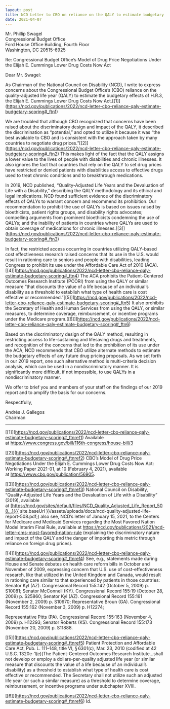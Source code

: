 ```yaml
---
layout: post
title: NCD Letter to CBO on reliance on the QALY to estimate budgetary scoring
date: 2021-04-07
---
```

Mr. Phillip Swagel\
Congressional Budget Office\
Ford House Office Building, Fourth Floor\
Washington, DC 20515-6925

Re: Congressional Budget Office’s Model of Drug Price Negotiations Under the Elijah E. Cummings Lower Drug Costs Now Act

Dear Mr. Swagel:

As Chairman of the National Council on Disability (NCD), I write to express concerns about the Congressional Budget Office’s (CBO) reliance on the quality-adjusted life year (QALY) to estimate the budgetary effects of H.R.3, the Elijah E. Cummings Lower Drug Costs Now Act.[\[1]](https://ncd.gov/publications/2022/ncd-letter-cbo-reliance-qaly-estimate-budgetary-scoring#_ftn1)

We are troubled that although CBO recognized that concerns have been raised about the discriminatory design and impact of the QALY, it described the discrimination as “potential,” and opted to utilize it because it was “the best available to CBO and is consistent with the approach taken by many countries to negotiate drug prices.”[\[2]](https://ncd.gov/publications/2022/ncd-letter-cbo-reliance-qaly-estimate-budgetary-scoring#_ftn2) This makes light of the fact that the QALY assigns a lower value to the lives of people with disabilities and chronic illnesses. It also ignores the fact that countries that rely on the QALY to set drug prices have restricted or denied patients with disabilities access to effective drugs used to treat chronic conditions and to breakthrough medications.

In 2019, NCD published, “Quality-Adjusted Life Years and the Devaluation of Life with a Disability,” describing the QALY methodology and its ethical and legal implications. NCD found sufficient evidence of the discriminatory effects of QALYs to warrant concern and recommend its prohibition. Our recommendation to prohibit the use of QALYs is based on issues raised by bioethicists, patient rights groups, and disability rights advocates; compelling arguments from prominent bioethicists condemning the use of QALYs; and the inability of patients in countries where QALYs are used to obtain coverage of medications for chronic illnesses.[\[3]](https://ncd.gov/publications/2022/ncd-letter-cbo-reliance-qaly-estimate-budgetary-scoring#_ftn3)

In fact, the restricted access occurring in countries utilizing QALY-based cost effectiveness research raised concerns that its use in the U.S. would result in rationing care to seniors and people with disabilities, leading Congress to prohibit its use under the Affordable Care Act of 2010 (ACA).[\[4]](https://ncd.gov/publications/2022/ncd-letter-cbo-reliance-qaly-estimate-budgetary-scoring#_ftn4) The ACA prohibits the Patient-Centered Outcomes Research Institute (PCORI) from using the QALY or similar measure “that discounts the value of a life because of an individual’s disability as a threshold to establish what type of health care is cost effective or recommended.”[\[5]](https://ncd.gov/publications/2022/ncd-letter-cbo-reliance-qaly-estimate-budgetary-scoring#_ftn5) It also prohibits the Secretary of Health and Human Services from using the QALY, or similar measures, to determine coverage, reimbursement, or incentive programs under the Medicare program.[\[6]](https://ncd.gov/publications/2022/ncd-letter-cbo-reliance-qaly-estimate-budgetary-scoring#_ftn6)

Based on the discriminatory design of the QALY method, resulting in restricting access to life-sustaining and lifesaving drugs and treatments, and recognition of the concerns that led to the prohibition of its use under the ACA, NCD recommends that CBO utilize alternate methods to estimate the budgetary effects of any future drug pricing proposals. As we set forth in our 2019 report, one such alternative method is multi-criteria decision analysis, which can be used in a nondiscriminatory manner. It is significantly more difficult, if not impossible, to use QALYs in a nondiscriminatory manner.

We offer to brief you and members of your staff on the findings of our 2019 report and to amplify the basis for our concerns.

Respectfully,

Andrés J. Gallegos\
Chairman



- - -

[\[1]](https://ncd.gov/publications/2022/ncd-letter-cbo-reliance-qaly-estimate-budgetary-scoring#_ftnref1) Available at <https://www.congress.gov/bill/116th-congress/house-bill/3>

[\[2]](https://ncd.gov/publications/2022/ncd-letter-cbo-reliance-qaly-estimate-budgetary-scoring#_ftnref2) CBO’s Model of Drug Price Negotiations Under the Elijah E. Cummings Lower Drug Costs Now Act: Working Paper 2021-01, at 10 (February 4, 2021), available at <https://www.cbo.gov/publication/56905>.

[\[3]](https://ncd.gov/publications/2022/ncd-letter-cbo-reliance-qaly-estimate-budgetary-scoring#_ftnref3) National Council on Disability, “Quality-Adjusted Life Years and the Devaluation of Life with a Disability” (2019), available at [https://ncd.gov/sites/default/files/NCD_Quality_Adjusted_Life_Report_508...]({{ site.baseUrl }}/assets/uploads/docs/ncd-quality-adjusted-life-report-508.pdf;) also see, NCD’s letter of January 15, 2021, to the Centers for Medicare and Medicaid Services regarding the Most Favored Nation Model Interim Final Rule, available at <https://ncd.gov/publications/2021/ncd-letter-cms-most-favored-nation-rule> (explaining the discriminatory nature and impact of the QALY and the danger of importing this metric through reliance on foreign drug prices).

[\[4]](https://ncd.gov/publications/2022/ncd-letter-cbo-reliance-qaly-estimate-budgetary-scoring#_ftnref4) See, e.g., statements made during House and Senate debates on health care reform bills in October and November of 2009, expressing concern that U.S. use of cost-effectiveness research, like that utilized in the United Kingdom and Canada, would result in rationing care similar to that experienced by patients in those countries: Senator Kyl (AZ). Congressional Record 155:142 (October 5, 2009) p. S10081; Senator McConnell (KY). Congressional Record 155:19 (October 28, 2009) p. S25860; Senator Kyl (AZ). Congressional Record 155:161 (November 2, 2009) p. S10970; Representative Broun (GA). Congressional Record 155:162 (November 3, 2009) p. H12274;

Representative Pitts (PA). Congressional Record 155:163 (November 4, 2009) p. H12293; Senator Roberts (KS). Congressional Record 155:173 (November 20, 2009) p. S11888.

[\[5]](https://ncd.gov/publications/2022/ncd-letter-cbo-reliance-qaly-estimate-budgetary-scoring#_ftnref5) Patient Protection and Affordable Care Act, Pub. L. 111–148, title VI, § 6301(c), Mar. 23, 2010 (codified at 42 U.S.C. 1320e-1(e)(The Patient-Centered Outcomes Research Institute…shall not develop or employ a dollars-per-quality adjusted life year (or similar measure that discounts the value of a life because of an individual’s disability) as a threshold to establish what type of health care is cost effective or recommended. The Secretary shall not utilize such an adjusted life year (or such a similar measure) as a threshold to determine coverage, reimbursement, or incentive programs under subchapter XVIII.

[\[6]](https://ncd.gov/publications/2022/ncd-letter-cbo-reliance-qaly-estimate-budgetary-scoring#_ftnref6) Id.
